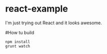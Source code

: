 react-example
=============

I'm just trying out React and it looks awesome.  

#How tu build
```shel
npm install
grunt watch
```
